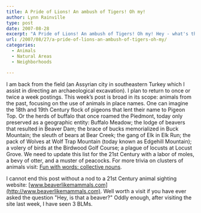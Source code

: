 ```yaml
---
title: A Pride of Lions! An ambush of Tigers! Oh my!
author: Lynn Rainville
type: post
date: 2007-08-28
excerpt: "A Pride of Lions! An ambush of Tigers! Oh my! Hey - what's that lodge of beavers doing over there ? the herd of buffalo ? the brace of bucks ? And why are they all memorialized on 19th Century maps of the region ?"
url: /2007/08/27/a-pride-of-lions-an-ambush-of-tigers-oh-my/
categories:
  - Animals
  - Natural Areas
  - Neighborhoods

---
```

I am back from the field (an Assyrian city in southeastern Turkey which I assist in directing an archaeological excavation). I plan to return to once or twice a week postings. This week&#8217;s post is broad in its scope: animals from the past, focusing on the use of animals in place names. One can imagine the 18th and 19th Century flock of pigeons that lent their name to Pigeon Top. Or the herds of buffalo that once roamed the Piedmont, today only preserved as a geographic entity: Buffalo Meadow; the lodge of beavers that resulted in Beaver Dam; the brace of bucks memorialized in Buck Mountain; the sleuth of bears at Bear Creek; the gang of Elk in Elk Run; the pack of Wolves at Wolf Trap Mountain (today known as Edgehill Mountain); a volery of birds at the Birdwood Golf Course; a plague of locusts at Locust Grove. We need to update this list for the 21st Century with a labor of moles, a bevy of otter, and a muster of peacocks. For more trivia on clusters of animals visit: [Fun with words: collective nouns](http://www.rinkworks.com/words/collective.shtml).

[](http://www.locohistory.org/blog/?attachment_id=143)
  
I cannot end this post without a nod to a 21st Century animal sighting website: [www.beaverlikemammals.com](http://www.beaverlikemammals.com). Well worth a visit if you have ever asked the question "Hey, is that a beaver?" Oddly enough, after visiting the site last week, I have seen 3 BLMs.
